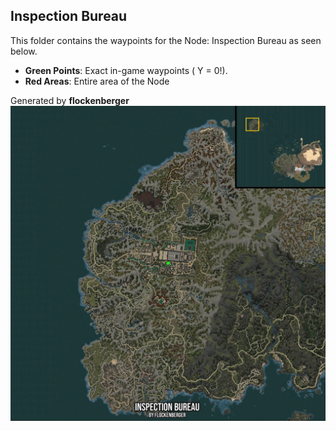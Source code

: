 ## Inspection Bureau
This folder contains the waypoints for the Node: Inspection Bureau as seen below.

- **Green Points**: Exact in-game waypoints ( Y = 0!).
- **Red Areas**: Entire area of the Node

Generated by **flockenberger**
![by_flockenberger](./Preview.webp)